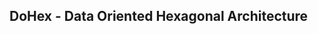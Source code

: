 ## DoHex - Data Oriented Hexagonal Architecture 
<!--stackedit_data:
eyJoaXN0b3J5IjpbLTM4MDE0Mjg1MV19
-->